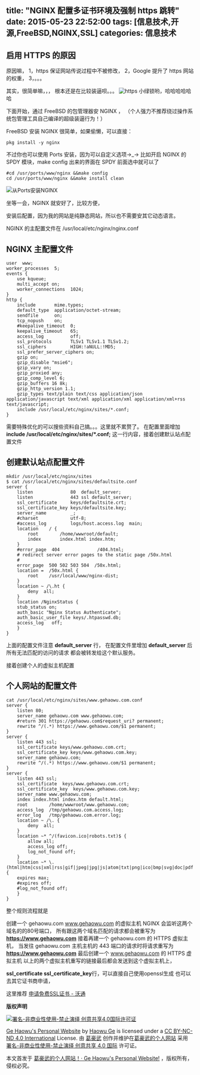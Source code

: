 title: "NGINX 配置多证书环境及强制 https 跳转"
date: 2015-05-23 22:52:00
tags: [信息技术,开源,FreeBSD,NGINX,SSL]
categories: 信息技术
---
## 启用 HTTPS 的原因

原因嘛，
1，https 保证网站传说过程中不被修改，
2，Google 提升了 https 网站的权重，
3，。。。

其实，很简单嘛，，，
根本还是在比较装逼呗。。。
![https](//dn-nimages.qbox.me/2015/05/https.png)
小绿锁哟，哈哈哈哈哈哈


下面开始，通过 FreeBSD 的包管理器安 NGINX ，
（个人强力不推荐绕过操作系统包管理工具自己编译的超级装逼行为！）


FreeBSD 安装 NGINX 很简单，如果偷懒，可以直接：
<!-- more -->
```
pkg install -y nginx
```
不过你也可以使用 Ports 安装，因为可以自定义选项→_→
比如开启 NGINX 的 SPDY 模块，make config 出来的界面在 SPDY 前面选中就可以了
```
#cd /usr/ports/www/nginx &&make config
cd /usr/ports/www/nginx &&make install clean
```

![从Ports安装NGINX](//dn-nimages.qbox.me/2015/05/ports.nginx.png)

坐等一会，NGINX 就安好了，比较方便，

安装后配置，因为我的网站是纯静态网站，所以也不需要安其它动态语言。

NGINX 的主配置文件在 /usr/local/etc/nginx/nginx.conf

## NGINX 主配置文件
```
user  www;
worker_processes  5;
events {
    use kqueue;
    multi_accept on;
    worker_connections  1024;
}
http {
    include       mime.types;
    default_type  application/octet-stream;
    sendfile      on;
    tcp_nopush    on;
    #keepalive_timeout  0;
    keepalive_timeout   65;
    access_log          off;
    ssl_protocols       TLSv1 TLSv1.1 TLSv1.2;
    ssl_ciphers         HIGH:!aNULL:!MD5;
    ssl_prefer_server_ciphers on;
    gzip on;
    gzip_disable "msie6";
    gzip_vary on;
    gzip_proxied any;
    gzip_comp_level 6;
    gzip_buffers 16 8k;
    gzip_http_version 1.1;
    gzip_types text/plain text/css application/json application/javascript text/xml application/xml application/xml+rss text/javascript;
    include /usr/local/etc/nginx/sites/*.conf;
}
```
需要特殊优化的可以搜些资料自己搞。。。这里就不累赘了。
在配置里面增加
**include /usr/local/etc/nginx/sites/*.conf;**
这一行内容，接着创建默认站点配置文件


## 创建默认站点配置文件
```
mkdir /usr/local/etc/nginx/sites
$ cat /usr/local/etc/nginx/sites/defaultsite.conf
server {
    listen              80  default_server;
    listen              443 ssl default_server;
    ssl_certificate     keys/defaultsite.crt;
    ssl_certificate_key keys/defaultsite.key;
    server_name         _;
    #charset            utf-8;
    #access_log         logs/host.access.log  main;
    location    / {
        root        /home/wwwroot/default;
        index       index.html index.htm;
    }
    #error_page  404              /404.html;
    # redirect server error pages to the static page /50x.html
    #
    error_page  500 502 503 504  /50x.html;
    location =  /50x.html {
        root    /usr/local/www/nginx-dist;
    }
    location ~ /\.ht {
        deny  all;
    }
    location /NginxStatus {
    stub_status on;
    auth_basic "Nginx Status Authenticate";
    auth_basic_user_file keys/.htpasswd.db;
    access_log   off;
    }
}
```
上面的配置文件注意 **default_server** 行，
在配置文件里增加 **default_server** 后所有无法匹配的访问的请求
都会被转发给这个默认服务。

接着创建个人的虚拟主机配置



## 个人网站的配置文件
```
cat /usr/local/etc/nginx/sites/www.gehaowu.com.conf
server {
    listen 80;
    server_name gehaowu.com www.gehaowu.com;
    #return 301 https://gehaowu.com$request_uri? permanent;
    rewrite ^/(.*) https://www.gehaowu.com/$1 permanent;
}
server {
    listen 443 ssl;
    ssl_certificate keys/www.gehaowu.com.crt;
    ssl_certificate_key keys/www.gehaowu.com.key;
    server_name gehaowu.com;
    rewrite ^/(.*) https://www.gehaowu.com/$1 permanent;
}
server {
    listen 443 ssl;
    ssl_certificate  keys/www.gehaowu.com.crt;
    ssl_certificate_key  keys/www.gehaowu.com.key;
    server_name www.gehaowu.com;
    index index.html index.htm default.html;
    root        /home/wwwroot/www.gehaowu.com;
    access_log  /tmp/gehaowu.com.access.log;
    error_log   /tmp/gehaowu.com.error.log;
    location ~ /\. {
        deny  all;
    }
    location ~* ^/(favicon.ico|robots.txt)$ {
        allow all;
        access_log off;
        log_not_found off;
    }
    location ~* \.(html|htm|css|xml|rss|gif|jpeg|jpg|js|atom|txt|png|ico|bmp|svg|doc|pdf|xhtml|mp3|ogg|mp4|mpeg|webm|)$ {
    expires max;
    #expires off;
    #log_not_found off;
    }
}
```

整个规则流程就是


创建一个 gehaowu.com www.gehaowu.com 的虚拟主机
NGINX 会监听这两个域名的的80号端口，
所有跟这两个域名匹配的请求都会被重写为
**https://www.gehaowu.com**
接着再建一个 gehaowu.com 的 HTTPS 虚拟主机，
当发往 gehaowu.com 主机主机的 443 端口的请求时将请求重写为
**https://www.gehaowu.com**
最后创建一个 www.gehaowu.com 的 HTTPS 虚拟主机
以上的两个虚拟主机重写的链接最后都会发送到这个虚拟主机上，

**ssl_certificate ssl_certificate_key**行，可以直接自己使用openssl生成
也可以去其它证书商申请，

这里推荐 [申请免费SSL证书 - 沃通](https://buy.wosign.com/free/FreeSSL.html)


**版权声明**

<a href="https://creativecommons.org/licenses/by-nc-nd/4.0/deed.zh"><img src="//dn-nimages.qbox.me/other/CC-BY-SA-ND.png" alt="署名-非商业性使用-禁止演绎 创意共享4.0国际许可证" /></a>

[Ge Haowu's Personal Website](//gehaowu.com/) by [Haowu Ge](//gehaowu.com/aboutme/) is licensed under a [CC BY-NC-ND 4.0 International](https://creativecommons.org/licenses/by-nc-nd/4.0/deed.zh) License.
由 [葛豪武](//gehaowu.com/aboutme/) 创作并维护在[葛豪武的个人网站](//gehaowu.com/) 采用 [署名-非商业性使用-禁止演绎 创意共享 4.0 国际](https://creativecommons.org/licenses/by-nc-nd/4.0/deed.zh) 许可证。


本文首发于 [葛豪武的个人网站！· Ge Haowu's Personal Website!](//gehaowu.com/) ，版权所有，侵权必究。
